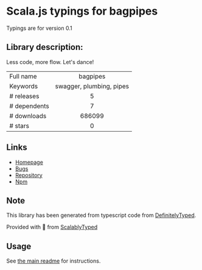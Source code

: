 
# Scala.js typings for bagpipes

Typings are for version 0.1

## Library description:
Less code, more flow. Let's dance!

|                    |                 |
| ------------------ | :-------------: |
| Full name          | bagpipes |
| Keywords           | swagger, plumbing, pipes |
| # releases         | 5 |
| # dependents       | 7 |
| # downloads        | 686099 |
| # stars            | 0 |

## Links
- [Homepage](https://github.com/apigee-127/bagpipes)
- [Bugs](https://github.com/apigee-127/bagpipes/issues)
- [Repository](https://github.com/apigee-127/bagpipes)
- [Npm](https://www.npmjs.com/package/bagpipes)
    


## Note
This library has been generated from typescript code from [DefinitelyTyped](https://definitelytyped.org).

Provided with :purple_heart: from [ScalablyTyped](https://github.com/oyvindberg/ScalablyTyped)

## Usage
See [the main readme](../../readme.md) for instructions.



